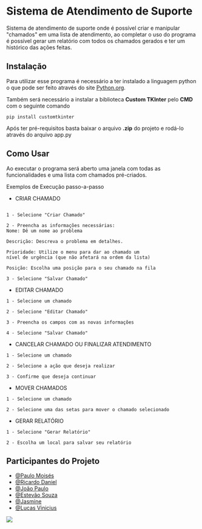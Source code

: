 
# Sistema de Atendimento de Suporte

Sistema de atendimento de suporte onde é possível criar e manipular "chamados" em uma lista de atendimento, ao completar o uso do programa é possível gerar um relatório com todos os chamados gerados e ter um histórico das ações feitas.




## Instalação
Para utilizar esse programa é necessário a ter instalado a linguagem python o que pode ser feito através do site [Python.org](https://www.python.org/downloads/).

Também será necessário a instalar a biblioteca **Custom TKInter** pelo **CMD** com o seguinte comando
```
pip install customtkinter
```

Após ter pré-requisitos basta baixar o arquivo **.zip** do projeto e rodá-lo através do arquivo app.py
## Como Usar

Ao executar o programa será aberto uma janela com todas as funcionalidades e uma lista com chamados pré-criados.

Exemplos de Execução passo-a-passo

- CRIAR CHAMADO
```

1 - Selecione "Criar Chamado"

2 - Preencha as informações necessárias: 
Nome: Dê um nome ao problema

Descrição: Descreva o problema em detalhes.

Prioridade: Utilize o menu para dar ao chamado um
nível de urgência (que não afetará na ordem da lista)

Posição: Escolha uma posição para o seu chamado na fila

3 - Selecione "Salvar Chamado"
```

- EDITAR CHAMADO
```
1 - Selecione um chamado

2 - Selecione "Editar Chamado"

3 - Preencha os campos com as novas informações

4 - Selecione "Salvar Chamado"
```

- CANCELAR CHAMADO OU FINALIZAR ATENDIMENTO
```
1 - Selecione um chamado

2 - Selecione a ação que deseja realizar

3 - Confirme que deseja continuar

```

- MOVER CHAMADOS
```
1 - Selecione um chamado

2 - Selecione uma das setas para mover o chamado selecionado
```

- GERAR RELATÓRIO
```
1 - Selecione "Gerar Relatório"

2 - Escolha um local para salvar seu relatório
```
## Participantes do Projeto

- [@Paulo Moisés](https://github.com/PauloRaccoon)
- [@Ricardo Daniel](https://www.github.com/RicardoDMAssis)
- [@João Paulo](https://www.github.com/joaodapopo)
- [@Estevão Souza](https://github.com/EstevaoSouza-ops)
- [@Jasmine](https://github.com/Jasmineggril)
- [@Lucas Vinicius](https://github.com/JamalBalanga)

![](https://itunes.apple.com/app/apple-store/id917932200?pt=39040802&ct=Media1GIFV2&mt=8)
